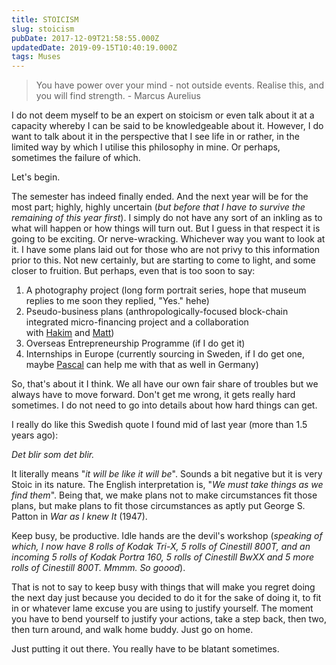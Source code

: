 ```yaml
---
title: STOICISM
slug: stoicism
pubDate: 2017-12-09T21:58:55.000Z
updatedDate: 2019-09-15T10:40:19.000Z
tags: Muses
---
```


> You have power over your mind - not outside events. Realise this, and you will find strength. - Marcus Aurelius

I do not deem myself to be an expert on stoicism or even talk about it at a capacity whereby I can be said to be knowledgeable about it. However, I do want to talk about it in the perspective that I see life in or rather, in the limited way by which I utilise this philosophy in mine. Or perhaps, sometimes the failure of which.

Let's begin.

The semester has indeed finally ended. And the next year will be for the most part; highly, highly uncertain (*but before that I have to survive the remaining of this year first*). I simply do not have any sort of an inkling as to what will happen or how things will turn out. But I guess in that respect it is going to be exciting. Or nerve-wracking. Whichever way you want to look at it. I have some plans laid out for those who are not privy to this information prior to this. Not new certainly, but are starting to come to light, and some closer to fruition. But perhaps, even that is too soon to say:

1. A photography project (long form portrait series, hope that museum replies to me soon they replied, "Yes." hehe)
2. Pseudo-business plans (anthropologically-focused block-chain integrated micro-financing project and a collaboration with [Hakim](https://unusualfelines.com/) and [Matt](https://www.instagram.com/matthewc.may/))
3. Overseas Entrepreneurship Programme (if I do get it)
4. Internships in Europe (currently sourcing in Sweden, if I do get one, maybe [Pascal](http://www.pascalmaurice.de/) can help me with that as well in Germany)

So, that's about it I think. We all have our own fair share of troubles but we always have to move forward. Don't get me wrong, it gets really hard sometimes. I do not need to go into details about how hard things can get.

I really do like this Swedish quote I found mid of last year (more than 1.5 years ago):

*Det blir som det blir.*

It literally means "*it will be like it will be*". Sounds a bit negative but it is very Stoic in its nature. The English interpretation is, "*We must take things as we find them*". Being that, we make plans not to make circumstances fit those plans, but make plans to fit those circumstances as aptly put George S. Patton in *War as I knew It* (1947).

Keep busy, be productive. Idle hands are the devil's workshop (*speaking of which, I now have 8 rolls of Kodak Tri-X, 5 rolls of Cinestill 800T, and an incoming 5 rolls of Kodak Portra 160, 5 rolls of Cinestill BwXX and 5 more rolls of Cinestill 800T. Mmmm. So goood*).

That is not to say to keep busy with things that will make you regret doing the next day just because you decided to do it for the sake of doing it, to fit in or whatever lame excuse you are using to justify yourself. The moment you have to bend yourself to justify your actions, take a step back, then two, then turn around, and walk home buddy. Just go on home.

Just putting it out there. You really have to be blatant sometimes.
